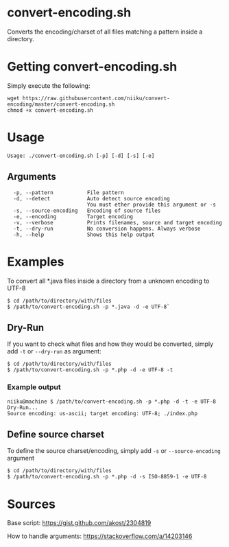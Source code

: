 # convert-encoding.sh
Converts the encoding/charset of all files matching a pattern inside a directory.

# Getting convert-encoding.sh
Simply execute the following:

```
wget https://raw.githubusercontent.com/niiku/convert-encoding/master/convert-encoding.sh
chmod +x convert-encoding.sh
```

# Usage
`Usage: ./convert-encoding.sh [-p] [-d] [-s] [-e]`

## Arguments
```
  -p, --pattern           File pattern
  -d, --detect            Auto detect source encoding
                          You must ether provide this argument or -s
  -s, --source-encoding   Encoding of source files
  -e, --encoding          Target encoding
  -v, --verbose           Prints filenames, source and target encoding
  -t, --dry-run           No conversion happens. Always verbose
  -h, --help              Shows this help output
```

# Examples

To convert all *.java files inside a directory from a unknown encoding to UTF-8
```
$ cd /path/to/directory/with/files
$ /path/to/convert-encoding.sh -p *.java -d -e UTF-8`
```

## Dry-Run

If you want to check what files and how they would be converted, simply add `-t` or `--dry-run` as argument:

```
$ cd /path/to/directory/with/files
$ /path/to/convert-encoding.sh -p *.php -d -e UTF-8 -t
```
### Example output ###
```
niiku@machine $ /path/to/convert-encoding.sh -p *.php -d -t -e UTF-8
Dry-Run...
Source encoding: us-ascii; target encoding: UTF-8; ./index.php
```

## Define source charset
To define the source charset/encoding, simply add `-s` or `--source-encoding` argument

```
$ cd /path/to/directory/with/files
$ /path/to/convert-encoding.sh -p *.php -d -s ISO-8859-1 -e UTF-8
```

# Sources
Base script: https://gist.github.com/akost/2304819

How to handle arguments: https://stackoverflow.com/a/14203146
